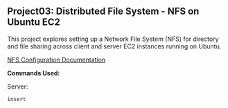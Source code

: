 ## Project03: Distributed File System - NFS on Ubuntu EC2

This project explores setting up a Network File System (NFS) for directory and file sharing across client and server EC2 instances running on Ubuntu.

[NFS Configuration Documentation](https://ubuntu.com/server/docs/service-nfs)

**Commands Used:**

Server:
```bash
insert
```
